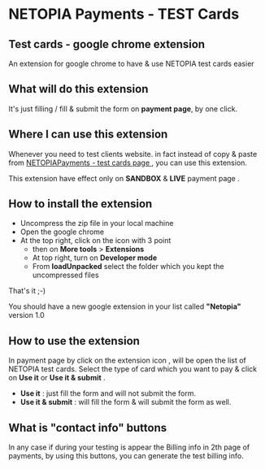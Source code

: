 # NETOPIA Payments - TEST Cards 

## Test cards -  google chrome extension 
An extension for google chrome to have & use NETOPIA test cards easier 

## What will do this extension 
It's just filling / fill & submit the form on **payment page**, by one click.

## Where I can use this extension
Whenever you need to test clients website.
in fact instead of copy & paste from <a href="https://suport.mobilpay.ro/index.php?/Knowledgebase/Article/View/57/12/carduri-de-test" target="_blank">NETOPIAPayments -  test cards page </a>, you can use this extension.

This extension have effect only on **SANDBOX** & **LIVE**  payment page . 

## How to install the extension
 - Uncompress the zip file in your local machine
 - Open the google chrome
 - At the top right, click on the icon with 3 point
    - then on **More tools** > **Extensions**
    - At top right, turn on **Developer mode**
    - From **loadUnpacked** select the folder which you kept the uncompressed files

That's it ;-)

You should have a new google extension in your list called **"Netopia"** version 1.0
    


## How to use the extension
In payment page by click on the extension icon , will be open the list of NETOPIA test cards.
Select the type of card which you want to pay & click on **Use it** or **Use it & submit** .

- **Use it** : just fill the form and will not submit the form.
- **Use it & submit** : will fill the form & will submit the form as well.

## What is \"contact info\" buttons
In any case if during your testing is appear the Billing info in 2th page of payments, by using this buttons, you can generate the test billing info.